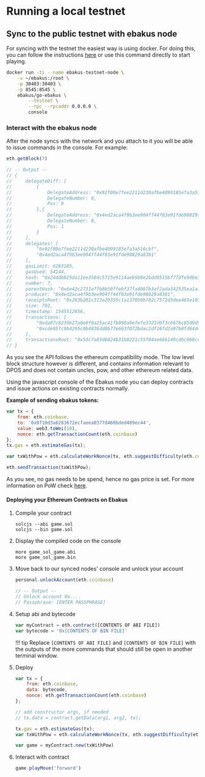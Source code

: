 # Running a local testnet

## Sync to the public testnet with ebakus node

For syncing with the testnet the easiest way is using docker. For doing this, you can follow the instructions [here](./the-ebakus-development-stack/ebakus-node.md#sync-with-the-ebakus-test-network) or use this command directly to start playing.

```bash
docker run -ti --name ebakus-testnet-node \
    -v ~/ebakus:/root \
    -p 30403:30403 \
    -p 8545:8545 \
    ebakus/go-ebakus \
        --testnet \
        --rpc --rpcaddr 0.0.0.0 \
        console
```

### Interact with the ebakus node

After the node syncs with the network and you attach to it you will be able to issue commands in the console. For example:

```js
eth.getBlock(7)

// -- Output --
// {
//     delegateDiff: [
//         {
//             DelegateAddress: "0x92f00e7fee2211d230afbe4099185efa3a516cbf",
//             DelegateNumber: 0,
//             Pos: 0
//         },{
//             DelegateAddress: "0x4ed2aca4f9b3ee904ff44f03e91fde90829a8381",
//             DelegateNumber: 0,
//             Pos: 1
//         }
//     ],
//     delegates: [
//         "0x92f00e7fee2211d230afbe4099185efa3a516cbf",
//         "0x4ed2aca4f9b3ee904ff44f03e91fde90829a8381"
//     ],
//     gasLimit: 6283185,
//     gasUsed: 54144,
//     hash: "0x24ddb825da11ee358dc5715e9114aeb5b9e2bdd9515bf77dfe90be34388a9685",
//     number: 7,
//     parentHash: "0x6e42c2731e7fb8b50ffebf37fa4067b3af2ada342535ea1a1e0d5ea97dcaa1e1",
//     producer: "0x4ed2aca4f9b3ee904ff44f03e91fde90829a8381",
//     receiptsRoot: "0x203b201c313a20355c1a137056b782c7572d3dee465e103708045cf33dbc8c95",
//     size: 792,
//     timestamp: 1545512856,
//     transactions: [
//         "0xda07c8239b27a0e0f0a25ac41fb090a0efefe3321d0f3c667bc85d9d57b3e6b9",
//         "0xcde95fc9b4295c0b4836dd0b77e663f072bdac2df16fd2a97b0fd64d4e016be9"
//     ],
//     transactionsRoot: "0x53c7a83d6024b31b8221c55f04ae666149cdbc968ccc39d2dd1481bd0affb13f"
// }
```

As you see the API follows the ethereum compatibility mode. The low level block structure however is different, and contains information relevant to DPOS and does not contain uncles, pow, and other ethereum related data.

Using the javascript console of the Ebakus node you can deploy contracts and issue actions on existing contracts normally.

**Example of sending ebakus tokens:**

```js
var tx = {
    from: eth.coinbase,
    to: '0x8f10d3a6283672ecfaeea0377d460bded489ec44',
    value: web3.toWei(10),
    nonce: eth.getTransactionCount(eth.coinbase)
};
tx.gas = eth.estimateGas(tx);

var txWithPow = eth.calculateWorkNonce(tx, eth.suggestDifficulty(eth.coinbase));

eth.sendTransaction(txWithPow);
```

As you see, no gas needs to be spend, hence no gas price is set. For more information on PoW check [here](./proof-of-work.md).

#### Deploying your Ethereum Contracts on Ebakus

1. Compile your contract

    ```shell
    solcjs --abi game.sol
    solcjs --bin game.sol
    ```

2. Display the compiled code on the console

    ```shell
    more game_sol_game.abi
    more game_sol_game.bin
    ```

3. Move back to our synced nodes' console and unlock your account

    ```js
    personal.unlockAccount(eth.coinbase)

    // -- Output --
    // Unlock account 0x....
    // Passphrase: [ENTER PASSPHRASE]
    ```

4. Setup abi and bytecode

    ```js
    var myContract = eth.contract([CONTENTS OF ABI FILE])
    var bytecode = '0x[CONTENTS OF BIN FILE]'
    ```

    !!! tip
        Replace `[CONTENTS OF ABI FILE]` and `[CONTENTS OF BIN FILE]` with the outputs of the more commands that should still be open in another terminal window.

5. Deploy

    ```js
    var tx = {
        from: eth.coinbase,
        data: bytecode,
        nonce: eth.getTransactionCount(eth.coinbase)
    };

    // add constructor args, if needed
    // tx.data = contract.getData(arg1, arg2, tx);

    tx.gas = eth.estimateGas(tx);
    var txWithPow = eth.calculateWorkNonce(tx, eth.suggestDifficulty(eth.coinbase));

    var game = myContract.new(txWithPow)
    ```

6. Interact with contract

    ```js
    game.playMove('forward')
    ```
